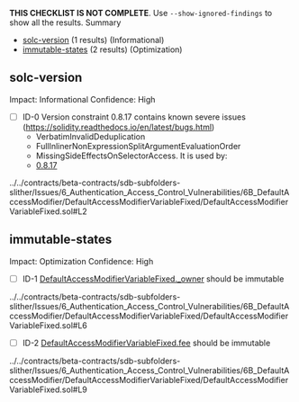 **THIS CHECKLIST IS NOT COMPLETE**. Use `--show-ignored-findings` to show all the results.
Summary
 - [solc-version](#solc-version) (1 results) (Informational)
 - [immutable-states](#immutable-states) (2 results) (Optimization)
## solc-version
Impact: Informational
Confidence: High
 - [ ] ID-0
Version constraint 0.8.17 contains known severe issues (https://solidity.readthedocs.io/en/latest/bugs.html)
	- VerbatimInvalidDeduplication
	- FullInlinerNonExpressionSplitArgumentEvaluationOrder
	- MissingSideEffectsOnSelectorAccess.
It is used by:
	- [0.8.17](../../contracts/beta-contracts/sdb-subfolders-slither/Issues/6_Authentication_Access_Control_Vulnerabilities/6B_DefaultAccessModifier/DefaultAccessModifierVariableFixed/DefaultAccessModifierVariableFixed.sol#L2)

../../contracts/beta-contracts/sdb-subfolders-slither/Issues/6_Authentication_Access_Control_Vulnerabilities/6B_DefaultAccessModifier/DefaultAccessModifierVariableFixed/DefaultAccessModifierVariableFixed.sol#L2


## immutable-states
Impact: Optimization
Confidence: High
 - [ ] ID-1
[DefaultAccessModifierVariableFixed._owner](../../contracts/beta-contracts/sdb-subfolders-slither/Issues/6_Authentication_Access_Control_Vulnerabilities/6B_DefaultAccessModifier/DefaultAccessModifierVariableFixed/DefaultAccessModifierVariableFixed.sol#L6) should be immutable 

../../contracts/beta-contracts/sdb-subfolders-slither/Issues/6_Authentication_Access_Control_Vulnerabilities/6B_DefaultAccessModifier/DefaultAccessModifierVariableFixed/DefaultAccessModifierVariableFixed.sol#L6


 - [ ] ID-2
[DefaultAccessModifierVariableFixed.fee](../../contracts/beta-contracts/sdb-subfolders-slither/Issues/6_Authentication_Access_Control_Vulnerabilities/6B_DefaultAccessModifier/DefaultAccessModifierVariableFixed/DefaultAccessModifierVariableFixed.sol#L9) should be immutable 

../../contracts/beta-contracts/sdb-subfolders-slither/Issues/6_Authentication_Access_Control_Vulnerabilities/6B_DefaultAccessModifier/DefaultAccessModifierVariableFixed/DefaultAccessModifierVariableFixed.sol#L9


